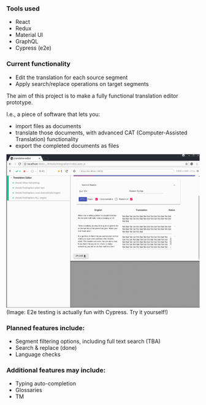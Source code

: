 ### Tools used
- React
- Redux
- Material UI
- GraphQL
- Cypress (e2e)

### Current functionality
- Edit the translation for each source segment
- Apply search/replace operations on target segments

The aim of this project is to make a fully functional translation editor prototype.

I.e., a piece of software that lets you:
- import files as documents
- translate those documents, with advanced CAT (Computer-Assisted Translation) functionality
- export the completed documents as files

![e2e](e2e.gif)
 (Image: E2e testing is actually fun with Cypress. Try it yourself!)

### Planned features include:
- Segment filtering options, including full text search (TBA)
- Search & replace (done)
- Language checks

### Additional features may include:
- Typing auto-completion
- Glossaries
- TM
